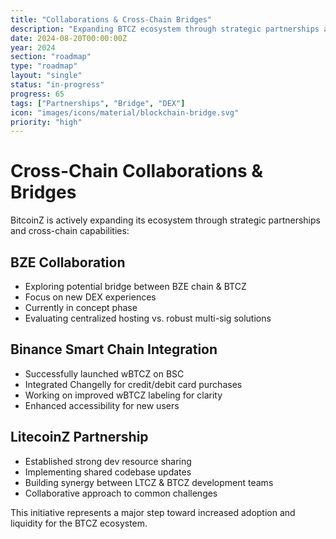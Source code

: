 ```yaml
---
title: "Collaborations & Cross-Chain Bridges"
description: "Expanding BTCZ ecosystem through strategic partnerships and bridges"
date: 2024-08-20T00:00:00Z
year: 2024
section: "roadmap"
type: "roadmap"
layout: "single"
status: "in-progress"
progress: 65
tags: ["Partnerships", "Bridge", "DEX"]
icon: "images/icons/material/blockchain-bridge.svg"
priority: "high"
---
```


# Cross-Chain Collaborations & Bridges

BitcoinZ is actively expanding its ecosystem through strategic partnerships and cross-chain capabilities:

## BZE Collaboration
- Exploring potential bridge between BZE chain & BTCZ
- Focus on new DEX experiences
- Currently in concept phase
- Evaluating centralized hosting vs. robust multi-sig solutions

## Binance Smart Chain Integration
- Successfully launched wBTCZ on BSC
- Integrated Changelly for credit/debit card purchases
- Working on improved wBTCZ labeling for clarity
- Enhanced accessibility for new users

## LitecoinZ Partnership
- Established strong dev resource sharing
- Implementing shared codebase updates
- Building synergy between LTCZ & BTCZ development teams
- Collaborative approach to common challenges

This initiative represents a major step toward increased adoption and liquidity for the BTCZ ecosystem.
